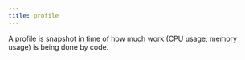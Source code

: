 ```yaml
---
title: profile
---
```

A profile is snapshot in time of how much work (CPU usage, memory usage) is being done by code.